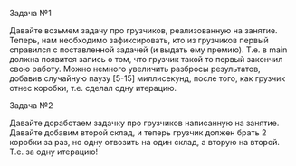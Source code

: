Задача №1

Давайте возьмем задачу про грузчиков, реализованную на занятие.
Теперь, нам необходимо зафиксировать, 
кто из грузчиков первый справился с поставленной задачей (и выдать ему премию). 
Т.е. в main должна появится запись о том, что грузчик такой то первый закончил свою работу.
Можно немного увеличить разбросы результатов, добавив случайную паузу [5-15] миллисекунд, 
после того, как грузчик отнес коробки, т.е. сделал одну итерацию.

Задача №2

Давайте доработаем задачку про грузчиков написанную на занятие.
Давайте добавим второй склад, и теперь грузчик должен брать 2 коробки за раз, 
но одну отвозить на один склад, а вторую на второй. Т.е. за одну итерацию! 
